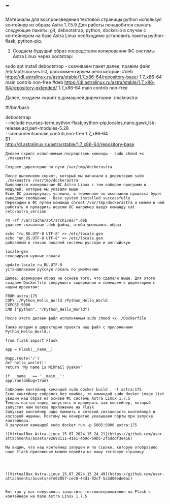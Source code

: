 # -
Материалы для воспроизведения тестовой страницы python используя контейнер из образа Astra 1.7.5.9
Для работы понадобится скачать следующие пакеты: git, debootstrap, python, docker.io в случае с контейнером на базе Astra Linux необходимо установить пакеты python-flask, python-pip.

1. Создаем будущий образ посредством копирования ФС системы Astra Linux через bootstrap:

sudo apt install debootstrap - скачиваем пакет
далее, правим файл /etc/apt/sourses.list, раскомментируем репозитории:
#deb https://dl.astralinux.ru/astra/stable/1.7_x86-64/repository-base/ 1.7_x86-64  main contrib non-free
#deb  https://dl.astralinux.ru/astra/stable/1.7_x86-64/repository-extended/ 1.7_x86-64 main contrib non-free

Далее, создаем скрипт в домашней директории ./makeastra:

#!/bin/bash

debootstrap \
    --include ncurses-term,python-flask,python-pip,locales,nano,gawk,lsb-release,acl,perl-modules-5.28 \
    --components=main,contrib,non-free 1.7_x86-64 \
    $1 \
    http://dl.astralinux.ru/astra/stable/1.7_x86-64/repository-base

    Делаем скрипт исполняемым посредством команды - sudo chmod +x ./makeastra

    Создаем директорию по пути /var/tmp/dockerastra

    После выполняем скрипт, который мы написали в директорию sudo ./makeastra /var/tmp/dockerastra
    Выполнится копирование ФС Astra Linux с тем набором программ и модулей, которые мы указали выше
    Если ФС развернулась успешно, в терминале по окончанию процесса будет выведено сообщение - Base system installed successfully
    Переходим в ФС путем команды chroot /var/tmp/dockerastra и можем в ней работать и проверить версию ОС например введя команду cat /etc/astra_version

    rm -rf /var/cache/apt/archives/*.deb
    удаляем скачанные .deb-файлы, чтобы уменьшить образ

    echo "ru_RU.UTF-8 UTF-8" >> /etc/locale.gen
    echo "en_US.UTF-8 UTF-8" >> /etc/locale.gen
    добавляем в список локалей системы русскую и английскую

    locale-gen
    генерируем нужные локали

    update-locale ru_RU.UTF-8
    устанавливаем русскую локаль по умолчанию

    Далее, формируем образ на основе того, что сделали выше. Для этого создаем Dockerfile следующего содержания и помещаем в директорию с нашим проектом:

    FROM astra:175
    COPY ./Python_Hello_World /Python_Hello_World
    EXPOSE 5000
    CMD ["python", "/Python_Hello_World"]

    После этого делаем файл исполняемым sudo chmod +x ./Dockerfile

    Также кладем в директорию проекта наш файл с приложением Python_Hello_World,:

    from flask import Flask

    app = Flask(__name__)

    @app.route('/')
    def hello_world():
    return 'My name is Mikhail Dyakov'

    if __name__ == '__main__':
    app.run(debug=True)

    Собираем контейнер командой sudo docker build . -t astra:175
    Если контейнер собрался без ошибок, то командой sudo docker image list увидим наш образ на основе ФС системы Astra Linux 1.7.5
    Теперь настал черед запустить и проверить наш контейнер, который запустит нам легкое приложение на Flask
    Запуская контейнер надо помнить о сетевой связанности контейнера и хостовой машины. Поэтому мы конкретно указываем порты при запуске контейнера.
    Я запускал командой sudo docker run -p 5005:5000 astra:175

    ![VirtualBox_Astra-Linux_15_07_2024_15_24_21](https://github.com/user-attachments/assets/92693111-41e1-4b9c-b9b5-2f5dddf3e416)

    Мы видим, что наш контейнер запущен и по ссылке, которую отобразило наше flask-приложение можем перейти на нашу тестовую страницу

    


    ![VirtualBox_Astra-Linux_15_07_2024_15_24_49](https://github.com/user-attachments/assets/efe62057-cec0-44d1-92cf-5a3d00ede0ac)


    Вот так у нас получилось запустить тестовоеприложение на Flask в контейнере на базе Astra Linux 1.7.5

    

